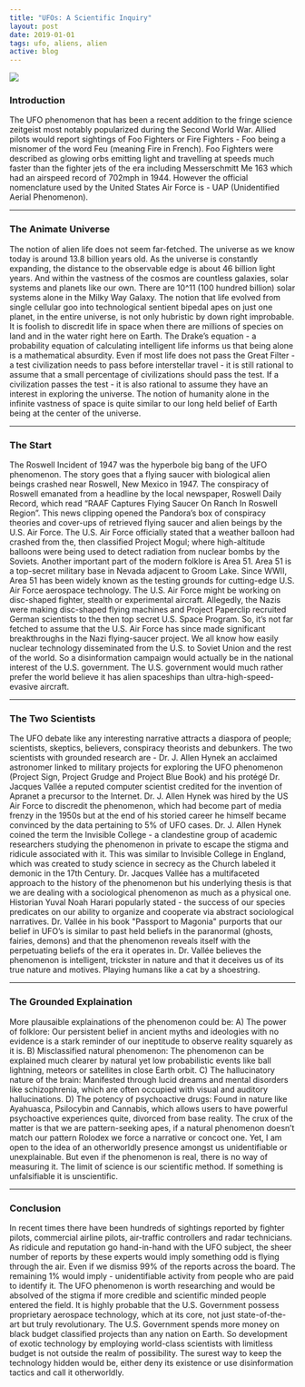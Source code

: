 ```yaml
---
title: "UFOs: A Scientific Inquiry"
layout: post
date: 2019-01-01
tags: ufo, aliens, alien
active: blog
---
```


![](https://static01.nyt.com/images/2018/01/02/science/02SCI-OVERBYE1/02SCI-OVERBYE1-jumbo.jpg?quality=90&auto=webp)

### Introduction

The UFO phenomenon that has been a recent addition to the fringe science zeitgeist most notably popularized during the Second World War. Allied pilots would report sightings of Foo Fighters or Fire Fighters - Foo being a misnomer of the word Feu (meaning Fire in French). Foo Fighters were described as glowing orbs emitting light and travelling at speeds much faster than the fighter jets of the era including Messerschmitt Me 163 which had an airspeed record of 702mph in 1944. However the official nomenclature used by the United States Air Force is - UAP (Unidentified Aerial Phenomenon). 

*****

### The Animate Universe 

The notion of alien life does not seem far-fetched. The universe as we know today is around 13.8 billion years old. As the universe is constantly expanding, the distance to the observable edge is about 46 billion light years. And within the vastness of the cosmos are countless galaxies, solar systems and planets like our own. There are 10^11 (100 hundred billion) solar systems alone in the Milky Way Galaxy. The notion that life evolved from single cellular goo into technological sentient bipedal apes on just one planet, in the entire universe, is not only hubristic by down right improbable. It is foolish to discredit life in space when there are millions of species on land and in the water right here on Earth. The Drake’s equation - a probability equation of calculating intelligent life informs us that being alone is a mathematical absurdity. Even if most life does not pass the Great Filter - a test civilization needs to pass before interstellar travel - it is still rational to assume that a small percentage of civilizations should pass the test. If a civilization passes the test - it is also rational to assume they have an interest in exploring the universe. The notion of humanity alone in the infinite vastness of space is quite similar to our long held belief of Earth being at the center of the universe.

*****

### The Start  

The Roswell Incident of 1947 was the hyperbole big bang of the UFO phenomenon. The story goes that a flying saucer with biological alien beings crashed near Roswell, New Mexico in 1947. The conspiracy of Roswell emanated from a headline by the local newspaper, Roswell Daily Record, which read “RAAF Captures Flying Saucer On Ranch In Roswell Region”. This news clipping opened the Pandora’s box of conspiracy theories and cover-ups of retrieved flying saucer and alien beings by the U.S. Air Force. The U.S. Air Force officially stated that a weather balloon had crashed from the, then classified Project Mogul; where high-altitude balloons were being used to detect radiation from nuclear bombs by the Soviets. Another important part of the modern folklore is Area 51. Area 51 is a top-secret military base in Nevada adjacent to Groom Lake. Since WWII, Area 51 has been widely known as the testing grounds for cutting-edge U.S. Air Force aerospace technology. The U.S. Air Force might be working on disc-shaped fighter, stealth or experimental aircraft. Allegedly, the Nazis were making disc-shaped flying machines and Project Paperclip recruited German scientists to the then top secret U.S. Space Program. So, it’s not far fetched to assume that the U.S. Air Force has since made significant breakthroughs in the Nazi flying-saucer project. We all know how easily nuclear technology disseminated from the U.S. to Soviet Union and the rest of the world. So a disinformation campaign would actually be in the national interest of the U.S. government. The U.S. government would much rather prefer the world believe it has alien spaceships than ultra-high-speed-evasive aircraft.

*****

### The Two Scientists  

The UFO debate like any interesting narrative attracts a diaspora of people; scientists, skeptics, believers, conspiracy theorists and debunkers. The two scientists with grounded research are - Dr. J. Allen Hynek an acclaimed astronomer linked to military projects for exploring the UFO phenomenon (Project Sign, Project Grudge and Project Blue Book) and his protégé Dr. Jacques Vallée a reputed computer scientist credited for the invention of Apranet a precursor to the Internet. Dr. J. Allen Hynek was hired by the US Air Force to discredit the phenomenon, which had become part of media frenzy in the 1950s but at the end of his storied career he himself became convinced by the data pertaining to 5% of UFO cases. Dr. J. Allen Hynek coined the term the Invisible College - a clandestine group of academic researchers studying the phenomenon in private to escape the stigma and ridicule associated with it. This was similar to Invisible College in England, which was created to study science in secrecy as the Church labeled it demonic in the 17th Century. Dr. Jacques Vallée has a multifaceted approach to the history of the phenomenon but his underlying thesis is that we are dealing with a sociological phenomenon as much as a physical one. Historian Yuval Noah Harari popularly stated - the success of our species predicates on our ability to organize and cooperate via abstract sociological narratives. Dr. Vallée in his book "Passport to Magonia" purports that our belief in UFO’s is similar to past held beliefs in the paranormal (ghosts, fairies, demons) and that the phenomenon reveals itself with the perpetuating beliefs of the era it operates in. Dr. Vallée believes the phenomenon is intelligent, trickster in nature and that it deceives us of its true nature and motives. Playing humans like a cat by a shoestring.

*****

### The Grounded Explaination

More plausaible explainations of the phenomenon could be: A) The power of folklore: Our persistent belief in ancient myths and ideologies with no evidence is a stark reminder of our ineptitude to observe reality squarely as it is. B) Misclassified natural phenomenon: The phenomenon can be explained much clearer by natural yet low probabilistic events like ball lightning, meteors or satellites in close Earth orbit. C) The hallucinatory nature of the brain: Manifested through lucid dreams and mental disorders like schizophrenia, which are often occupied with visual and auditory hallucinations. D) The potency of psychoactive drugs: Found in nature like Ayahuasca, Psilocybin and Cannabis, which allows users to have powerful psychoactive experiences quite, divorced from base reality. The crux of the matter is that we are pattern-seeking apes, if a natural phenomenon doesn’t match our pattern Rolodex we force a narrative or concoct one. Yet, I am open to the idea of an otherworldly presence amongst us unidentifiable or unexplainable. But even if the phenomenon is real, there is no way of measuring it. The limit of science is our scientific method. If something is unfalsifiable it is unscientific. 

*****

### Conclusion

In recent times there have been hundreds of sightings reported by fighter pilots, commercial airline pilots, air-traffic controllers and radar technicians. As ridicule and reputation go hand-in-hand with the UFO subject, the sheer number of reports by these experts would imply something odd is flying through the air. Even if we dismiss 99% of the reports across the board. The remaining 1% would imply - unidentifiable activity from people who are paid to identify it. The UFO phenomenon is worth researching and would be absolved of the stigma if more credible and scientific minded people entered the field. It is highly probable that the U.S. Government possess proprietary aerospace technology, which at its core, not just state-of-the-art but truly revolutionary. The U.S. Government spends more money on black budget classified projects than any nation on Earth. So development of exotic technology by employing world-class scientists with limitless budget is not outside the realm of possibility. The surest way to keep the technology hidden would be, either deny its existence or use disinformation tactics and call it otherworldly.
